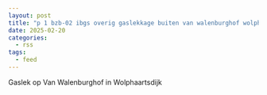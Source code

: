 ```yaml
---
layout: post
title: "p 1 bzb-02 ibgs overig gaslekkage buiten van walenburghof wolphaartsdijk 194995 194933"
date: 2025-02-20
categories: 
  - rss
tags: 
  - feed
---
```


Gaslek op Van Walenburghof in Wolphaartsdijk
